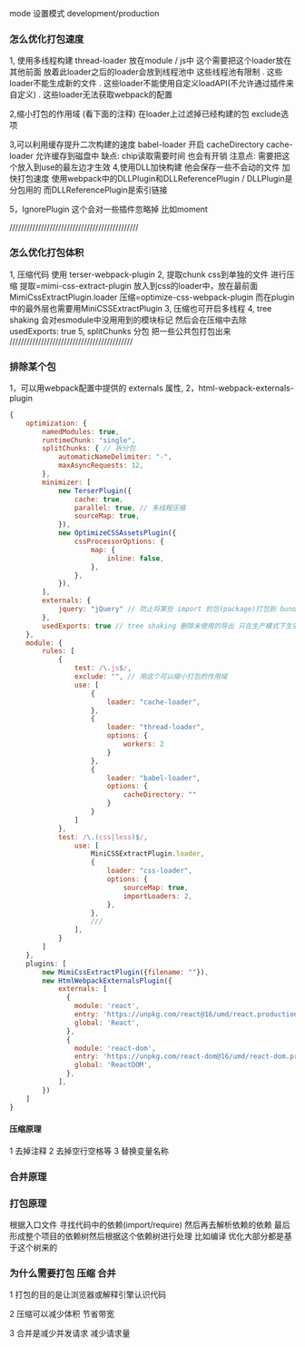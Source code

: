 

mode 设置模式 development/production


### 怎么优化打包速度

1, 使用多线程构建 thread-loader 放在module / js中
这个需要把这个loader放在其他前面
放着此loader之后的loader会放到线程池中
这些线程池有限制
  . 这些loader不能生成新的文件 
  . 这些loader不能使用自定义loadAPI(不允许通过插件来自定义) 
  . 这些loader无法获取webpack的配置 

2,缩小打包的作用域 (看下面的注释)
在loader上过滤掉已经构建的包 exclude选项

3,可以利用缓存提升二次构建的速度
babel-loader
 开启 cacheDirectory
cache-loader 允许缓存到磁盘中 缺点: chip读取需要时间 也会有开销 注意点: 需要把这个放入到use的最左边才生效
4,使用DLL加快构建 他会保存一些不会动的文件 加快打包速度
使用webpack中的DLLPlugin和DLLReferencePlugin / DLLPlugin是分包用的 而DLLReferencePlugin是索引链接

5，IgnorePlugin 这个会对一些插件忽略掉 比如moment

/////////////////////////////////////////////

### 怎么优化打包体积

1, 压缩代码 使用 terser-webpack-plugin
2, 提取chunk css到单独的文件 进行压缩 
提取=mimi-css-extract-plugin 放入到css的loader中，放在最前面 MimiCssExtractPlugin.loader
压缩=optimize-css-webpack-plugin
而在plugin中的最外层也需要用MiniCSSExtractPlugin
3, 压缩也可开启多线程
4, tree shaking 会对esmodule中没用用到的模块标记 然后会在压缩中去除 usedExports: true
5, splitChunks 分包 把一些公共包打包出来
///////////////////////////////////////////

### 排除某个包

1，可以用webpack配置中提供的 externals 属性,
2，html-webpack-externals-plugin

```js
{
    optimization: {
        namedModules: true,
        runtimeChunk: "single",
        splitChunks: { // 拆分包
            automaticNameDelimiter: "-",
            maxAsyncRequests: 12,
        },
        minimizer: [
            new TerserPlugin({
                cache: true,
                parallel: true, // 多线程压缩
                sourceMap: true,
            }),
            new OptimizeCSSAssetsPlugin({
                cssProcessorOptions: {
                    map: {
                        inline: false,
                    },
                },
            }),
        ],
        externals: {
            jquery: "jQuery" // 防止将某些 import 的包(package)打包到 bundle  如用cdn的方式
        },
        usedExports: true // tree shaking 删除未使用的导出 只在生产模式下生效
    },
    module: {
        rules: [
            {
                test: /\.js$/,
                exclude: "", // 用这个可以缩小打包的作用域
                use: [
                    {
                        loader: "cache-loader",
                    },
                    {
                        loader: "thread-loader",
                        options: {
                            workers: 2
                        }
                    },
                    {
                        loader: "babel-loader",
                        options: {
                            cacheDirectory: ""
                        }
                    }
                ]
            },
            test: /\.(css|less)$/,
                use: [
                    MiniCSSExtractPlugin.loader,
                    {
                        loader: "css-loader",
                        options: {
                            sourceMap: true,
                            importLoaders: 2,
                        },
                    },
                    ///
                ],
            }
        ]
    },
    plugins: [
        new MimiCssExtractPlugin({filename: ""}),
        new HtmlWebpackExternalsPlugin({
            externals: [
              {
                module: 'react',
                entry: 'https://unpkg.com/react@16/umd/react.production.min.js',
                global: 'React',
              },
              {
                module: 'react-dom',
                entry: 'https://unpkg.com/react-dom@16/umd/react-dom.production.min.js',
                global: 'ReactDOM',
              },
            ],
        })
    ]
}
```


#### 压缩原理
1 去掉注释 2 去掉空行空格等 3 替换变量名称

### 合并原理

### 打包原理
根据入口文件 寻找代码中的依赖(import/require) 然后再去解析依赖的依赖
最后形成整个项目的依赖树然后根据这个依赖树进行处理
比如编译 优化大部分都是基于这个树来的

### 为什么需要打包 压缩 合并

1 打包的目的是让浏览器或解释引擎认识代码

2 压缩可以减少体积 节省带宽

3 合并是减少并发请求 减少请求量